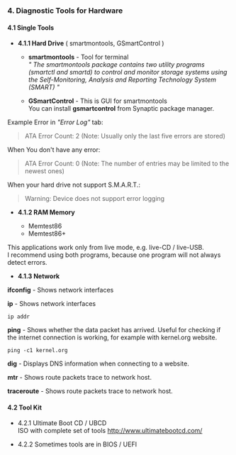 

### 4. Diagnostic Tools for Hardware


####    4.1 Single Tools

* **4.1.1 Hard Drive** ( smartmontools, GSmartControl )

    * **smartmontools** - Tool for terminal  
     *" The smartmontools package contains two utility programs (smartctl and smartd) to control and monitor storage systems using the Self-Monitoring, Analysis and Reporting Technology System (SMART) "*

    * **GSmartControl**  - This is GUI for smartmontools  
    You can install **gsmartcontrol** from Synaptic package manager.


Example Error in *"Error Log"* tab:

> ATA Error Count: 2 (Note: Usually only the last five errors are stored)


When You don't have any error:

> ATA Error Count: 0 (Note: The number of entries may be limited to the newest ones)


When your hard drive not support S.M.A.R.T.:

> Warning: Device does not support error logging


* **4.1.2 RAM Memory**

    * Memtest86 
    * Memtest86+

This applications work only from live mode, e.g. live-CD / live-USB.    
I recommend using both programs, because one program will not always detect errors.


* **4.1.3 Network**

**ifconfig** - Shows network interfaces

**ip** - Shows network interfaces

```
ip addr
```

**ping** - Shows whether the data packet has arrived. Useful for checking if the internet connection is working, for example with kernel.org website.

```
ping -c1 kernel.org
```

**dig** - Displays DNS information when connecting to a website.

**mtr** - Shows route packets trace to network host.

**traceroute** - Shows route packets trace to network host.


####    4.2 Tool Kit

* 4.2.1 Ultimate Boot CD / UBCD  
            ISO with complete set of tools <http://www.ultimatebootcd.com/>

* 4.2.2 Sometimes tools are in BIOS / UEFI
